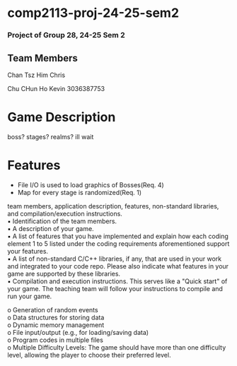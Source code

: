 # comp2113-proj-24-25-sem2

### Project of Group 28, 24-25 Sem 2 

## Team Members
  Chan Tsz Him Chris  
  
  Chu CHun Ho Kevin  3036387753  

# Game Description
  boss? stages? realms? ill wait

# Features  
  - File I/O is used to load graphics of Bosses(Req. 4)
  - Map for every stage is randomized(Req. 1)

team members, application description, features, non-standard libraries, and compilation/execution instructions.  
▪ Identification of the team members.  
▪ A description of your game.   
▪ A list of features that you have implemented and explain how each coding element 1 to 5 listed under the coding requirements aforementioned support your features.   
▪ A list of non-standard C/C++ libraries, if any, that are used in your work and integrated to your code repo. Please also indicate what features in your game are supported by these libraries.   
▪ Compilation and execution instructions. This serves like a "Quick start" of your game. The teaching team will follow your instructions to compile and run your game.   

o Generation of random events   
o Data structures for storing data   
o Dynamic memory management   
o File input/output (e.g., for loading/saving data)   
o Program codes in multiple files   
o Multiple Difficulty Levels: The game should have more than one difficulty level, allowing the player to choose their preferred level.  
